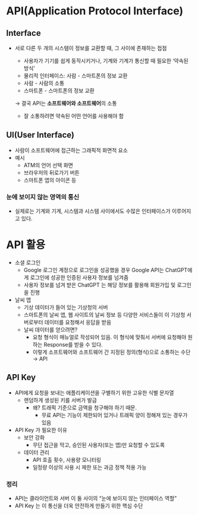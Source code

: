 # API(Application Protocol Interface)

## Interface

- 서로 다른 두 개의 시스템이 정보를 교환할 때, 그 사이에 존재하는 접점
    - 사용자가 기기를 쉽게 동작시키거나, 기계와 기계가 통신할 때 필요한 ‘약속된 방식’
    - 물리적 인터페이스: 사람 - 스마트폰의 정보 교환
    - 사람 - 사람의 소통
    - 스마트폰 - 스마트폰의 정보 교환
    
    → 결국 API는 **소프트웨어와 소프트웨어**의 소통
    
    - 잘 소통하려면 약속된 어떤 언어를 사용해야 함

## UI(User Interface)

- 사람이 소프트웨어에 접근하는 그래픽적 화면적 요소
- 예시
    - ATM의 언어 선택 화면
    - 브라우저의 뒤로가기 버튼
    - 스마트폰 앱의 아이콘 등

### 눈에 보이지 않는 영역의 통신

- 실제로는 기계와 기계, 시스템과 시스템 사이에서도 수많은 인터페이스가 이루어지고 있다.


# API 활용

- 소셜 로그인
    - Google 로그인 계정으로 로그인을 성공했을 경우 Google API는 ChatGPT에게 로그인에 성공한 인증된 사용자 정보를 넘겨줌
    - 사용자 정보를 넘겨 받은 ChatGPT 는 해당 정보를 활용해 회원가입 및 로그인을 진행
- 날씨 앱
    - 기상 데이터가 들어 있는 기상청의 서버
    - 스마트폰의 날씨 앱, 웹 사이트의 날씨 정보 등 다양한 서비스들이 이 기상청 서버로부터 데이터를 요청해서 응답을 받음
    - 날씨 데이터를 얻으려면?
        - 요청 형식이 매뉴얼로 작성되어 있음. 이 형식에 맞춰서 서버에 요청해야 원하는  Response를 받을 수 있다.
        - 이렇게 소프트웨어와 소프트웨어 간 지정된 정의(형식)으로 소통하는 수단 → API

## API Key

- API에게 요청을 보내는 애플리케이션을 구별하기 위한 고유한 식별 문자열
    - 랜덤하게 생성된 키를 서버가 발급
        - 왜? 트래픽 기준으로 금액을 청구해야 하기 때문.
            - 무료 API는 기능이 제한되어 있거나 트래픽 양이 정해져 있는 경우가 있음
- API Key 가 필요한 이유
    - 보안 강화
        - 무단 접근을 막고, 승인된 사용자(또는 앱)만 요청할 수 있도록
    - 데이터 관리
        - API 호출 횟수, 사용량 모니터링
        - 일정량 이상의 사용 시 제한 또는 과금 정책 적용 가능

### 정리

- API는 클라이언트와 서버 이 둘 사이의 “눈에 보이지 않는 인터페이스 역할”
- API Key 는 이 통신을 더욱 안전하게 만들기 위한 핵심 수단